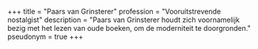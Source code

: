 +++
title       = "Paars van Grinsterer"
profession  = "Vooruitstrevende nostalgist"
description = "Paars van Grinsterer houdt zich voornamelijk bezig met het lezen van oude boeken, om de moderniteit te doorgronden."
pseudonym   = true
+++
